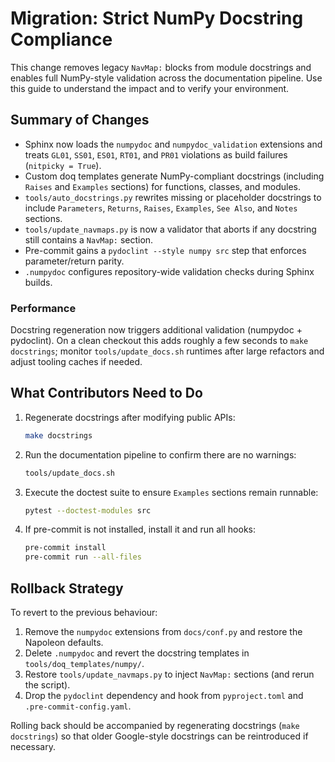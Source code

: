 # Migration: Strict NumPy Docstring Compliance

This change removes legacy `NavMap:` blocks from module docstrings and enables
full NumPy-style validation across the documentation pipeline. Use this guide to
understand the impact and to verify your environment.

## Summary of Changes

- Sphinx now loads the `numpydoc` and `numpydoc_validation` extensions and treats
  `GL01`, `SS01`, `ES01`, `RT01`, and `PR01` violations as build failures (`nitpicky = True`).
- Custom doq templates generate NumPy-compliant docstrings (including `Raises` and
  `Examples` sections) for functions, classes, and modules.
- `tools/auto_docstrings.py` rewrites missing or placeholder docstrings to include
  `Parameters`, `Returns`, `Raises`, `Examples`, `See Also`, and `Notes` sections.
- `tools/update_navmaps.py` is now a validator that aborts if any docstring still
  contains a `NavMap:` section.
- Pre-commit gains a `pydoclint --style numpy src` step that enforces parameter/return parity.
- `.numpydoc` configures repository-wide validation checks during Sphinx builds.

### Performance

Docstring regeneration now triggers additional validation (numpydoc + pydoclint).
On a clean checkout this adds roughly a few seconds to `make docstrings`; monitor
`tools/update_docs.sh` runtimes after large refactors and adjust tooling caches if needed.

## What Contributors Need to Do

1. Regenerate docstrings after modifying public APIs:
   ```bash
   make docstrings
   ```
2. Run the documentation pipeline to confirm there are no warnings:
   ```bash
   tools/update_docs.sh
   ```
3. Execute the doctest suite to ensure `Examples` sections remain runnable:
   ```bash
   pytest --doctest-modules src
   ```
4. If pre-commit is not installed, install it and run all hooks:
   ```bash
   pre-commit install
   pre-commit run --all-files
   ```

## Rollback Strategy

To revert to the previous behaviour:

1. Remove the `numpydoc` extensions from `docs/conf.py` and restore the Napoleon defaults.
2. Delete `.numpydoc` and revert the docstring templates in `tools/doq_templates/numpy/`.
3. Restore `tools/update_navmaps.py` to inject `NavMap:` sections (and rerun the script).
4. Drop the `pydoclint` dependency and hook from `pyproject.toml` and `.pre-commit-config.yaml`.

Rolling back should be accompanied by regenerating docstrings (`make docstrings`) so
that older Google-style docstrings can be reintroduced if necessary.
